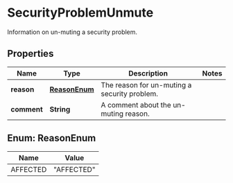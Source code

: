 

# SecurityProblemUnmute

Information on un-muting a security problem.

## Properties

| Name | Type | Description | Notes |
|------------ | ------------- | ------------- | -------------|
|**reason** | [**ReasonEnum**](#ReasonEnum) | The reason for un-muting a security problem. |  |
|**comment** | **String** | A comment about the un-muting reason. |  |



## Enum: ReasonEnum

| Name | Value |
|---- | -----|
| AFFECTED | &quot;AFFECTED&quot; |




